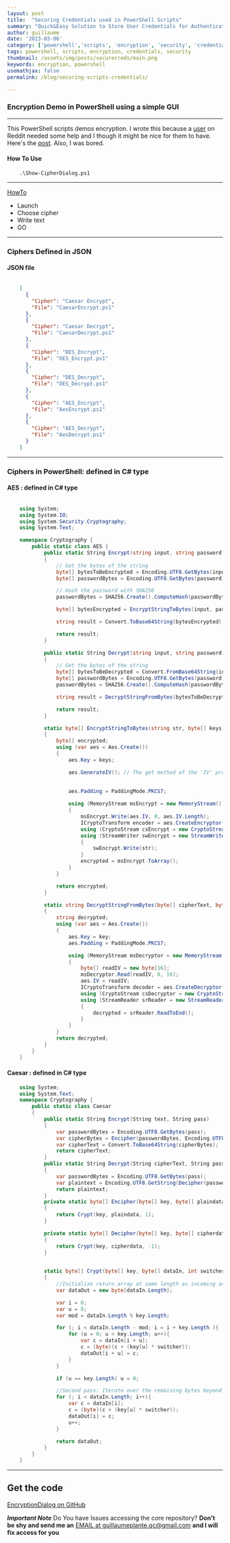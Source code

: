 ```yaml
---
layout: post
title:  "Securing Credentials used in PowerShell Scripts"
summary: "Quick&Easy Solution to Store User Credentials for Authentication in Scripts"
author: guillaume
date: '2023-03-06'
category: ['powershell','scripts', 'encryption', 'security', 'credentials']
tags: powershell, scripts, encryption, credentials, security
thumbnail: /assets/img/posts/securecreds/main.png
keywords: encryption, powershell
usemathjax: false
permalink: /blog/securing-scripts-credentials/

---
```


### Encryption Demo in PowerShell using a simple GUI </h3>



---------------------------------------------------------------------------------------------------------

This PowerShell scripts demos encryption. I wrote this because a [user](https://www.reddit.com/user/Anonymus123GH/) on Reddit needed some help and I though it might
be nice for them to have. Here's the [post](https://www.reddit.com/r/PowerShell/comments/ymokeh/how_to_remove_the_dot_in_decimals/). Also, I was bored.


#### How To Use 

```
    .\Show-CipherDialog.ps1
```

---------------------------------------------------------------------------------------------------------


[HowTo](https://arssciptum.github.io/assets/img/posts/encryption/ciphers.png)


- Launch 
- Choose cipher 
- Write text
- GO 


---------------------------------------------------------------


### Ciphers Defined in JSON 

#### JSON file 

```json

    [
      {
        "Cipher": "Caesar Encrypt",
        "File": "CaesarEncrypt.ps1"
      },
      {
        "Cipher": "Caesar Decrypt",
        "File": "CaesarDecrypt.ps1"
      },
      {
        "Cipher": "DES_Encrypt",
        "File": "DES_Encrypt.ps1"
      },
      {
        "Cipher": "DES_Decrypt",
        "File": "DES_Decrypt.ps1"
      },
      {
        "Cipher": "AES_Encrypt",
        "File": "AesEncrypt.ps1"
      },
      {
        "Cipher": "AES_Decrypt",
        "File": "AesDecrypt.ps1"
      }
    ]


```

---------------------------------------------------------------



### Ciphers in PowerShell: defined in C# type 

#### AES : defined in C# type 


```cs
         
    using System;
    using System.IO;
    using System.Security.Cryptography;
    using System.Text;

    namespace Cryptography {
        public static class AES {
            public static String Encrypt(string input, string password)
            {
                // Get the bytes of the string
                byte[] bytesToBeEncrypted = Encoding.UTF8.GetBytes(input);
                byte[] passwordBytes = Encoding.UTF8.GetBytes(password);

                // Hash the password with SHA256
                passwordBytes = SHA256.Create().ComputeHash(passwordBytes);

                byte[] bytesEncrypted = EncryptStringToBytes(input, passwordBytes);

                string result = Convert.ToBase64String(bytesEncrypted);

                return result;
            }

            public static String Decrypt(string input, string password)
            {
                // Get the bytes of the string
                byte[] bytesToBeDecrypted = Convert.FromBase64String(input);
                byte[] passwordBytes = Encoding.UTF8.GetBytes(password);
                passwordBytes = SHA256.Create().ComputeHash(passwordBytes);

                string result = DecryptStringFromBytes(bytesToBeDecrypted, passwordBytes);

                return result;
            }

            static byte[] EncryptStringToBytes(string str, byte[] keys)
            {
                byte[] encrypted;
                using (var aes = Aes.Create())
                {
                    aes.Key = keys;

                    aes.GenerateIV(); // The get method of the 'IV' property of the 'SymmetricAlgorithm' automatically generates an IV if it is has not been generate before. 

                 
                    aes.Padding = PaddingMode.PKCS7;
                    
                    using (MemoryStream msEncrypt = new MemoryStream())
                    {
                        msEncrypt.Write(aes.IV, 0, aes.IV.Length);
                        ICryptoTransform encoder = aes.CreateEncryptor();
                        using (CryptoStream csEncrypt = new CryptoStream(msEncrypt, encoder, CryptoStreamMode.Write))
                        using (StreamWriter swEncrypt = new StreamWriter(csEncrypt))
                        {
                            swEncrypt.Write(str);
                        }
                        encrypted = msEncrypt.ToArray();
                    }
                }

                return encrypted;
            }

            static string DecryptStringFromBytes(byte[] cipherText, byte[] key)
            {
                string decrypted;
                using (var aes = Aes.Create())
                {
                    aes.Key = key;
                    aes.Padding = PaddingMode.PKCS7;

                    using (MemoryStream msDecryptor = new MemoryStream(cipherText))
                    {
                        byte[] readIV = new byte[16];
                        msDecryptor.Read(readIV, 0, 16);
                        aes.IV = readIV;
                        ICryptoTransform decoder = aes.CreateDecryptor();
                        using (CryptoStream csDecryptor = new CryptoStream(msDecryptor, decoder, CryptoStreamMode.Read))
                        using (StreamReader srReader = new StreamReader(csDecryptor))
                        {
                            decrypted = srReader.ReadToEnd();
                        }
                    }
                }
                return decrypted;
            }
        }
    }

```

#### Caesar : defined in C# type

```cs
    using System;
    using System.Text;
    namespace Cryptography {
        public static class Caesar
        {
            public static String Encrypt(String text, String pass)
            {
                var passwordBytes = Encoding.UTF8.GetBytes(pass);
                var cipherBytes = Encipher(passwordBytes, Encoding.UTF8.GetBytes(text));
                var cipherText = Convert.ToBase64String(cipherBytes);
                return cipherText;
            }
            public static String Decrypt(String cipherText, String pass)
            {
                var passwordBytes = Encoding.UTF8.GetBytes(pass);
                var plaintext = Encoding.UTF8.GetString(Decipher(passwordBytes, Convert.FromBase64String(cipherText)));
                return plaintext;
            }
            private static byte[] Encipher(byte[] key, byte[] plaindata)
            {
                return Crypt(key, plaindata, 1);
            }

            private static byte[] Decipher(byte[] key, byte[] cipherdata)
            {
                return Crypt(key, cipherdata, -1);
            }

           
            static byte[] Crypt(byte[] key, byte[] dataIn, int switcher)
            {
                //Initialize return array at same length as incoming array
                var dataOut = new byte[dataIn.Length];

                var i = 0;
                var u = 0;
                var mod = dataIn.Length % key.Length;

                for (; i < dataIn.Length - mod; i = i + key.Length ){
                    for (u = 0; u < key.Length; u++){
                        var c = dataIn[i + u];
                        c = (byte)(c + (key[u] * switcher));
                        dataOut[i + u] = c;
                    }
                }

                if (u == key.Length) u = 0;

                //Second pass: Iterate over the remaining bytes beyond the final block.
                for (; i < dataIn.Length; i++){
                    var c = dataIn[i];
                    c = (byte)(c + (key[u] * switcher));
                    dataOut[i] = c;
                    u++;
                }

                return dataOut;
            }
        }
    }

```


---------------------------------------------------------------------------------------------------------


## Get the code 


[EncryptionDialog on GitHub](https://github.com/arsscriptum/PowerShell.EncryptionDialog)

***Important Note*** Do You have Issues accessing the core repository? **Don't be shy and send me an** [EMAIL at guillaumeplante.qc@gmail.com](mailto:guillaumeplante.qc@gmail.com) **and I will fix access for you**